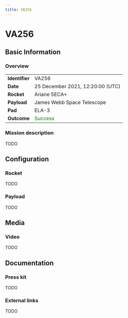 ```yaml
---
title: VA256
---
```


# VA256
## Basic Information
### Overview
|  |  |
|--|--|
| **Identifier** | VA256 |
| **Date** | 25 December 2021, 12:20:00 (UTC) |
| **Rocket** | Ariane 5ECA+ |
| **Payload** | James Webb Space Telescope |
| **Pad** | ELA-3 |
| **Outcome** | <span style="color:green">Success</span> |
### Mission description
TODO 
## Configuration
### Rocket
TODO
### Payload
TODO
## Media
### Video
TODO
## Documentation
### Press kit
TODO
### External links
TODO